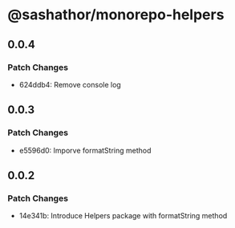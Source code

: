 # @sashathor/monorepo-helpers

## 0.0.4

### Patch Changes

- 624ddb4: Remove console log

## 0.0.3

### Patch Changes

- e5596d0: Imporve formatString method

## 0.0.2

### Patch Changes

- 14e341b: Introduce Helpers package with formatString method
